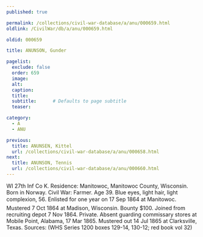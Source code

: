 ```yaml
---
published: true

permalink: /collections/civil-war-database/a/anu/000659.html
oldlink: /CivilWar/db/a/anu/000659.html

oldid: 000659

title: ANUNSON, Gunder

pagelist:
  exclude: false
  order: 659
  image: 
  alt:
  caption:
  title:
  subtitle:      # Defaults to page subtitle
  teaser:

category: 
  - A 
  - ANU

previous:
  title: ANUNSEN, Kittel
  url: /collections/civil-war-database/a/anu/000658.html  
next:
  title: ANUNSON, Tennis
  url: /collections/civil-war-database/a/anu/000660.html   
---
```

WI 27th Inf Co K. Residence: Manitowoc, Manitowoc County, Wisconsin. Born in Norway. Civil War: Farmer. Age 39. Blue eyes, light hair, light complexion, 5&#146;6&#148;. Enlisted for one year on 17 Sep 1864 at Manitowoc. Mustered 7 Oct 1864 at Madison, Wisconsin. Bounty $100. Joined from recruiting depot 7 Nov 1864. Private. Absent guarding commissary stores at Mobile Point, Alabama, 17 Mar 1865. Mustered out 14 Jul 1865 at Clarksville, Texas. Sources: (WHS Series 1200 boxes 129-14, 130-12; red book vol 32)